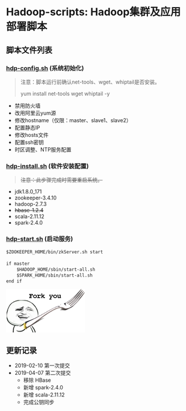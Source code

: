 # Hadoop-scripts: Hadoop集群及应用部署脚本

## 脚本文件列表

### [hdp-config.sh](./hdp-config.sh) (系统初始化)

> 注意：脚本运行前确认net-tools、wget、whiptail是否安装。
> 
> yum install net-tools wget whiptail -y

- 禁用防火墙
- 改用阿里云yum源
- 修改hostname（仅限：master、slave1、slave2）
- 配置静态IP
- 修改hosts文件
- 配置ssh密钥
- 时区调整、NTP服务配置

### [hdp-install.sh](./hdp-install.sh) (软件安装配置)

> ~~注意：此步骤完成时需要重启系统。~~

- jdk1.8.0_171
- zookeeper-3.4.10
- hadoop-2.7.3
- ~~hbase-1.2.4~~
- scala-2.11.12
- spark-2.4.0

### [hdp-start.sh](./hdp-start.sh) (启动服务)

```
$ZOOKEEPER_HOME/bin/zkServer.sh start

if master
    $HADOOP_HOME/sbin/start-all.sh
    $SPARK_HOME/sbin/start-all.sh
end if
```

![](https://github.com/0xHJK/music-dl/raw/master/docs/fork.png)

## 更新记录

- 2019-02-10 第一次提交
- 2019-04-07 第二次提交
    - 移除 HBase
    - 新增 spark-2.4.0
    - 新增 scala-2.11.12
    - 完成公钥同步